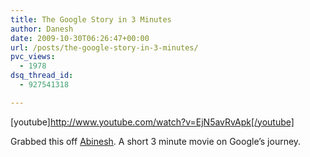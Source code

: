 ```yaml
---
title: The Google Story in 3 Minutes
author: Danesh
date: 2009-10-30T06:26:47+00:00
url: /posts/the-google-story-in-3-minutes/
pvc_views:
  - 1978
dsq_thread_id:
  - 927541318

---
```

[youtube]http://www.youtube.com/watch?v=EjN5avRvApk[/youtube]

Grabbed this off [Abinesh][1]. A short 3 minute movie on Google&#8217;s journey.

 [1]: http://www.abinesh.com/delirium/posts/the-google-story/